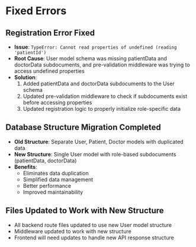 # Fixed Errors

## Registration Error Fixed

- **Issue**: `TypeError: Cannot read properties of undefined (reading 'patientId')`
- **Root Cause**: User model schema was missing patientData and doctorData subdocuments, and pre-validation middleware
  was trying to access undefined properties
- **Solution**:
    1. Added patientData and doctorData subdocuments to the User schema
    2. Updated pre-validation middleware to check if subdocuments exist before accessing properties
    3. Updated registration logic to properly initialize role-specific data

## Database Structure Migration Completed

- **Old Structure**: Separate User, Patient, Doctor models with duplicated data
- **New Structure**: Single User model with role-based subdocuments (patientData, doctorData)
- **Benefits**:
    - Eliminates data duplication
    - Simplified data management
    - Better performance
    - Improved maintainability

## Files Updated to Work with New Structure

- All backend route files updated to use new User model structure
- Middleware updated to work with new structure
- Frontend will need updates to handle new API response structure